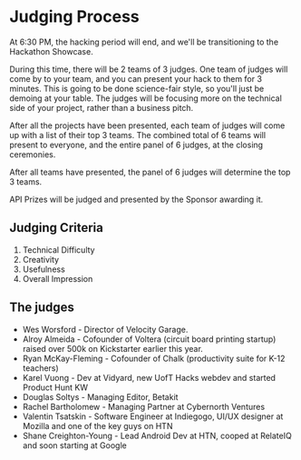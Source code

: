 # Judging Process

At 6:30 PM, the hacking period will end, and we'll be transitioning to the Hackathon Showcase. 

During this time, there will be 2 teams of 3 judges. One team of judges will come by to your team, and you can present your hack to them for 3 minutes. This is going to be done science-fair style, so you'll just be demoing at your table.
The judges will be focusing more on the technical side of your project, rather than a business pitch.

After all the projects have been presented, each team of judges will come up with a list of their top 3 teams. 
The combined total of 6 teams will present to everyone, and the entire panel of 6 judges, at the closing ceremonies. 

After all teams have presented, the panel of 6 judges will determine the top 3 teams.

API Prizes will be judged and presented by the Sponsor awarding it.

## Judging Criteria

1. Technical Difficulty
2. Creativity
3. Usefulness
4. Overall Impression 

## The judges
- Wes Worsford - Director of Velocity Garage.
- Alroy Almeida - Cofounder of Voltera (circuit board printing startup) raised over 500k on Kickstarter earlier this year.
- Ryan McKay-Fleming - Cofounder of Chalk (productivity suite for K-12 teachers)
- Karel Vuong - Dev at Vidyard, new UofT Hacks webdev and started Product Hunt KW
- Douglas Soltys - Managing Editor, Betakit
- Rachel Bartholomew - Managing Partner at Cybernorth Ventures
- Valentin Tsatskin - Software Engineer at Indiegogo, UI/UX designer at Mozilla and one of the key guys on HTN
- Shane Creighton-Young - Lead Android Dev at HTN, cooped at RelateIQ and soon starting at Google
